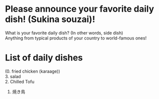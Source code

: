# Please announce your favorite daily dish! (Sukina souzai)!
What is your favorite daily dish? (In other words, side dish)  
Anything from typical products of your country to world-famous ones!

# List of daily dishes
(0. fried chicken (karaage))  
3. salad  
2. Chilled Tofu  
1. 焼き鳥  
